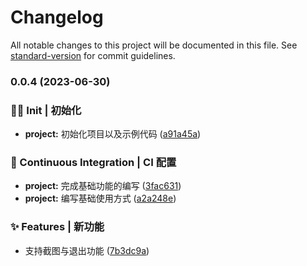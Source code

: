 # Changelog

All notable changes to this project will be documented in this file. See [standard-version](https://github.com/conventional-changelog/standard-version) for commit guidelines.

### 0.0.4 (2023-06-30)


### 😶‍🌫️ Init | 初始化

* **project:** 初始化项目以及示例代码 ([a91a45a](https://github.com/xmetaki/ice-screen/commit/a91a45a8e20010c6dd4c2a75a993051c38046722))


### 👷 Continuous Integration | CI 配置

* **project:** 完成基础功能的编写 ([3fac631](https://github.com/xmetaki/ice-screen/commit/3fac631eb08d94084caa4c379fcf2d19ff91226e))
* **project:** 编写基础使用方式 ([a2a248e](https://github.com/xmetaki/ice-screen/commit/a2a248ed469c87d845bf96edd33ca1ce796aedbf))


### ✨ Features | 新功能

* 支持截图与退出功能 ([7b3dc9a](https://github.com/xmetaki/ice-screen/commit/7b3dc9a864982ff9fedb759e9b4bb3b05448469a))
